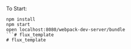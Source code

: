 To Start:
```
npm install
npm start
open localhost:8080/webpack-dev-server/bundle
```# flux_template
# flux_template
